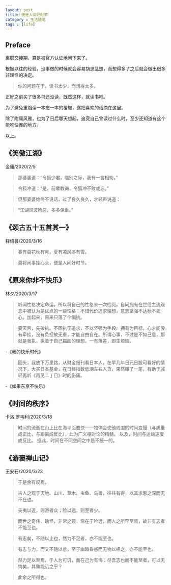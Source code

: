 ```yaml
---
layout: post
title: 便是人间好时节
category : 生活随笔
tags : [life]
---
```


## Preface

离职交接期，算是被官方认证地闲下来了。

根据以往的经验，没事做的时候就会容易胡思乱想，而想得多了之后就会做出很多非理性的决定。

>你的问题在于，读书太少，而想得太多。

正好之前买了很多书还没读，既然这样，就读书吧。

为了避免重蹈读一本忘一本的覆辙，遂把喜欢的话摘在这里。

除了附庸风雅，也为了日后哪天想起，追究自己曾读过什么时，至少还知道有这个能吃快餐的地方。

以上。

## 《笑傲江湖》

金庸/2020/2/5

>那婆婆道：“令狐少君，临别之际，我有一言相劝。”

>令狐冲道：“是，前辈教诲，令狐冲不敢或忘。”

>但那婆婆始终不说话，过了良久良久，才轻声说道：

>“江湖风波险恶，多多保重。”

## 《颂古五十五首其一》

释绍昙/2020/3/16

>春有百花秋有月，夏有凉风冬有雪。

>莫将闲事挂心头，便是人间好时节。


## 《原来你非不快乐》 

林夕/2020/3/17

>听闻性格决定命运，所以将自己的性格来一次检阅。自问拥有在世俗主流观念中被认为是优点的一些性格：不惜代价追求理想，意志坚强不达标不死心。加起来，原来只落了个偏执。

>要灭苦，先破执。不固执于追求，不以坚强为手段、拥有为目标，心才能没有牵挂，没有负担故无重，才能自由自在。所谓心事，不过是不如己意，那就是我执，执着于自己描画的理想，一有落差，即生烦恼。

-《我的快乐时代》

>回头，我放下万里路，从财金报刊看日本人，在早几年日元日股可看好的情况下，大买日本基金，在日经指数低潮左右入货，果然赚了一笔，有助于减轻再听《再见二丁目》时的伤痛。

-《如果东京不快乐》

## 《时间的秩序》

卡洛.罗韦利/2020/3/18

>时间的流逝在山上比在海平面要快——物体会使他周围的时间变慢（与质量成正比，与距离成反比），此为广义相对论的精髓。 以及，时间与运动速度成反比。 据此，时间在不同空间之中是不统一的。

## 《游褒禅山记》

王安石/2020/3/23

>于是余有叹焉。

>古人之观于天地、山川、草木、虫鱼、鸟兽，往往有得，以其求思之深而无不在也。

>夫夷以近，则游者众；险以远，则至者少。

>而世之奇伟、瑰怪，非常之观，常在于险远，而人之所罕至焉，故非有志者不能至也。

>有志矣，不随以止也，然力不足者，亦不能至也。

>有志与力，而又不随以怠，至于幽暗昏惑而无物以相之，亦不能至也。

>然力足以至焉，于人为可讥，而在己为有悔；尽吾志也而不能至者，可以无悔矣，其孰能讥之乎？

>此余之所得也。

